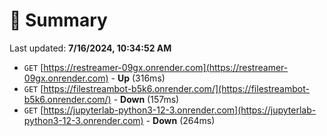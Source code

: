 # 📖 Summary
Last updated: **7/16/2024, 10:34:52 AM**

- `GET` [https://restreamer-09gx.onrender.com](https://restreamer-09gx.onrender.com) - **Up** (316ms)
- `GET` [https://filestreambot-b5k6.onrender.com/](https://filestreambot-b5k6.onrender.com/) - **Down** (157ms)
- `GET` [https://jupyterlab-python3-12-3.onrender.com](https://jupyterlab-python3-12-3.onrender.com) - **Down** (264ms)
